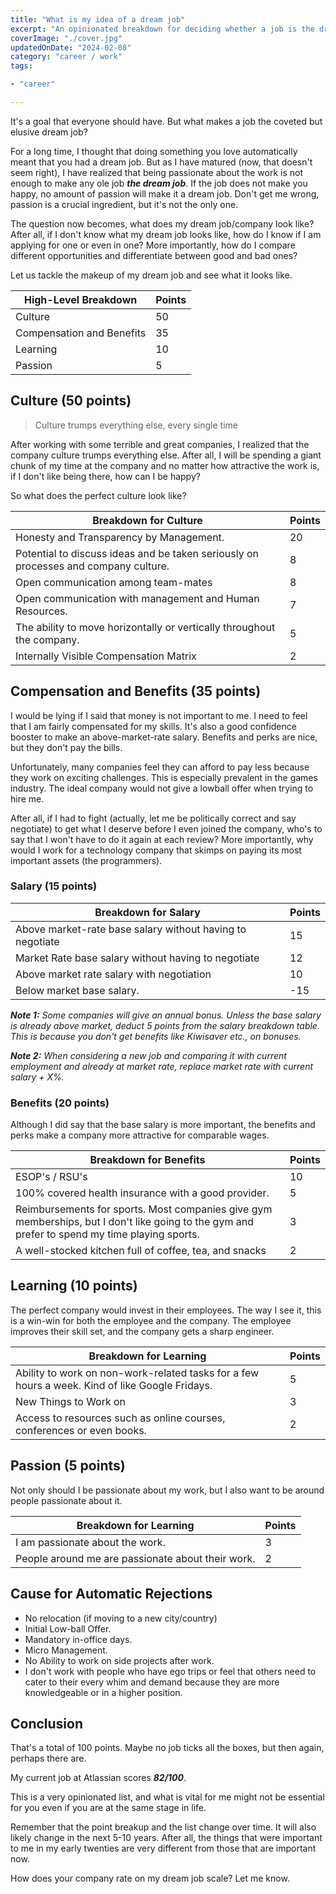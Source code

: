 ```yaml
---
title: "What is my idea of a dream job"
excerpt: "An opinionated breakdown for deciding whether a job is the dream job you are after. It can also help you compare different opportunities."
coverImage: "./cover.jpg"
updatedOnDate: "2024-02-08"
category: "career / work"
tags:

- "career"

---
```


It's a goal that everyone should have. But what makes a job the coveted but elusive dream job?

For a long time, I thought that doing something you love automatically meant that you had a dream job. But as I have matured (now, that doesn't seem right), I have realized that being passionate about the work is not enough to make any ole job **_the dream job_**. If the job does not make you happy, no amount of passion will make it a dream job. Don't get me wrong, passion is a crucial ingredient, but it's not the only one.

The question now becomes, what does my dream job/company look like? After all, if I don't know what my dream job looks like, how do I know if I am applying for one or even in one? More importantly, how do I compare different opportunities and differentiate between good and bad ones?

Let us tackle the makeup of my dream job and see what it looks like.

| High-Level Breakdown      | Points |
|---------------------------|--------|
| Culture                   | 50     |
| Compensation and Benefits | 35     |
| Learning                  | 10     |
| Passion                   | 5      |

## Culture (50 points)

> Culture trumps everything else, every single time

After working with some terrible and great companies, I realized that the company culture trumps everything else. After all, I will be spending a giant chunk of my time at the company and no matter how attractive the work is, if I don't like being there, how can I be happy?

So what does the perfect culture look like?

| Breakdown for Culture                                                               | Points |
|-------------------------------------------------------------------------------------|--------|
| Honesty and Transparency by Management.                                             | 20     |
| Potential to discuss ideas and be taken seriously on processes and company culture. | 8      |
| Open communication among team-mates                                                 | 8      |
| Open communication with management and Human Resources.                             | 7      |
| The ability to move horizontally or vertically throughout the company.              | 5      | 
| Internally Visible Compensation Matrix                                              | 2      |

## Compensation and Benefits (35 points)

I would be lying if I said that money is not important to me. I need to feel that I am fairly compensated for my skills. It's also a good confidence booster to make an above-market-rate salary. Benefits and perks are nice, but they don't pay the bills.

Unfortunately, many companies feel they can afford to pay less because they work on exciting challenges. This is especially prevalent in the games industry. The ideal company would not give a lowball offer when trying to hire me.

After all, if I had to fight (actually, let me be politically correct and say negotiate) to get what I deserve before I even joined the company, who's to say that I won't have to do it again at each review? More importantly, why would I work for a technology company that skimps on paying its most important assets (the programmers).

### Salary (15 points)

| Breakdown for Salary                                      | Points |
|-----------------------------------------------------------|--------|
| Above market-rate base salary without having to negotiate | 15     |
| Market Rate base salary without having to negotiate       | 12     |
| Above market rate salary with negotiation                 | 10     |
| Below market base salary.                                 | -15    | 

_**Note 1:** Some companies will give an annual bonus. Unless the base salary is already above market, deduct 5 points from the salary breakdown table. This is because you don't get benefits like Kiwisaver etc., on bonuses._

_**Note 2:** When considering a new job and comparing it with current employment and already at market rate, replace market rate with current salary + X%._

### Benefits (20 points)

Although I did say that the base salary is more important, the benefits and perks make a company more attractive for comparable wages.

| Breakdown for Benefits                                                                                                                        | Points |
|-----------------------------------------------------------------------------------------------------------------------------------------------|--------|
| ESOP's / RSU's                                                                                                                                | 10     |
| 100% covered health insurance with a good provider.                                                                                           | 5      |
| Reimbursements for sports. Most companies give gym memberships, but I don't like going to the gym and prefer to spend my time playing sports. | 3      |
| A well-stocked kitchen full of coffee, tea, and snacks                                                                                        | 2      |

## Learning (10 points)

The perfect company would invest in their employees. The way I see it, this is a win-win for both the employee and the company. The employee improves their skill set, and the company gets a sharp engineer.

| Breakdown for Learning                                                                          | Points |
|-------------------------------------------------------------------------------------------------|--------|
| Ability to work on non-work-related tasks for a few hours a week. Kind of like Google Fridays.  | 5      |
| New Things to Work on                                                                           | 3      |
| Access to resources such as online courses, conferences or even books.                          | 2      |

## Passion (5 points)

Not only should I be passionate about my work, but I also want to be around people passionate about it.

| Breakdown for Learning                            | Points |
|---------------------------------------------------|--------|
| I am passionate about the work.                   | 3      |
| People around me are passionate about their work. | 2      |

## Cause for Automatic Rejections

- No relocation (if moving to a new city/country)
- Initial Low-ball Offer.
- Mandatory in-office days.
- Micro Management.
- No Ability to work on side projects after work.
- I don't work with people who have ego trips or feel that others need to cater to their every whim and demand because they are more knowledgeable or in a higher position.

## Conclusion

That's a total of 100 points. Maybe no job ticks all the boxes, but then again, perhaps there are.

My current job at Atlassian scores **_82/100_**.

This is a very opinionated list, and what is vital for me might not be essential for you even if you are at the same stage in life.

Remember that the point breakup and the list change over time. It will also likely change in the next 5-10 years. After all, the things that were important to me in my early twenties are very different from those that are important now.

How does your company rate on my dream job scale? Let me know.
